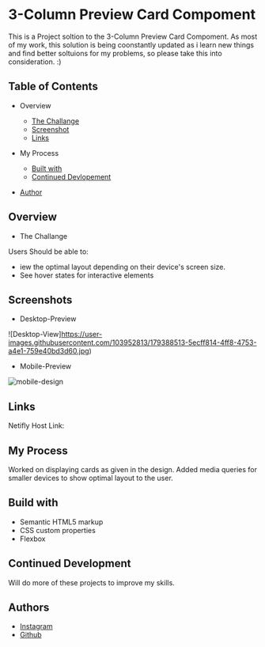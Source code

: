 
# 3-Column Preview Card Compoment

This is a Project soltion to the 3-Column Preview Card Compoment.
As most of my work, this solution is being coonstantly updated as i learn new things and find better soltuions for my problems, so please take this into consideration. :)



## Table of Contents
* Overview
    * [The Challange]()
    * [Screenshot]()
    * [Links](https://github.com/Kapil56J/3-Column-Preview-Component/edit/main/README.md)

* My Process
    * [Built with]()
    * [Continued Devlopement]()
* [Author]()
## Overview

* The Challange


Users Should be able to:

* iew the optimal layout depending on their device's screen size.
* See hover states for interactive elements


## Screenshots

* Desktop-Preview

![Desktop-View]https://user-images.githubusercontent.com/103952813/179388513-5ecff814-4ff8-4753-a4e1-759e40bd3d60.jpg)

* Mobile-Preview


![mobile-design](https://user-images.githubusercontent.com/103952813/179387639-8b7e09cd-1078-4980-83e9-8d3776e606a1.jpg)


## Links

Netifly Host Link:



## My Process

Worked on displaying cards as given in the design. Added media queries for smaller devices to show optimal layout to the user.
## Build with

* Semantic HTML5 markup
* CSS custom properties
* Flexbox
## Continued Development

Will do more of these projects to improve my skills.
## Authors

- [Instagram](https://www.instagram.com/i_am_kapildj/?hl=en)
- [Github](https://github.com/Kapil56J/3-Column-Preview-Component)




